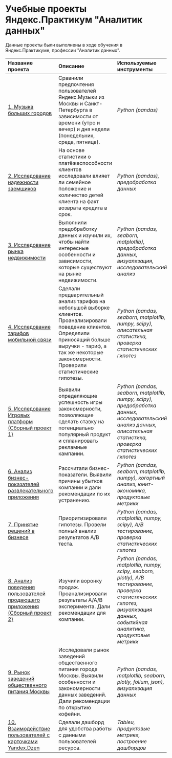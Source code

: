 # Учебные проекты Яндекс.Практикум "Аналитик данных"
Данные проекты были выполнены в ходе обучения в Яндекс.Практикуме, профессии "Аналитик данных".

| Название проекта | Описание | Используемые инструменты | 
| :---------------------- | :---------------------- | :---------------------- |
| [1. Музыка больших городов](https://github.com/LeonidRadostev/Yandex-Practicum-Projects/tree/main/Project%201.%20Music%20of%20big%20cities) | Сравнили предпочтения пользователей Яндекс.Музыки из Москвы и Санкт-Петербурга в зависимости от времени (утро и вечер) и дня недели (понедельник, среда, пятница).| *Python (pandas)* |
| [2. Исследование надежности заемщиков](https://github.com/LeonidRadostev/Yandex-Practicum-Projects/tree/main/Project%202.%20Investigation%20of%20the%20reliability%20of%20borrowers) | На основе статистики о платёжеспособности клиентов исследовали влияет ли семейное положение и количество детей клиента на факт возврата кредита в срок. | *Python (pandas), предобработка данных* |
| [3. Исследование рынка недвижимости](https://github.com/LeonidRadostev/Yandex-Practicum-Projects/tree/main/Project%203.%20Real%20estate%20market) | Выполнили предобработку данных и изучили их, чтобы найти интересные особенности и зависимости, которые существуют на рынке недвижимости. | *Python (pandas, seaborn, matplotlib), предобработка данных, визуализация, исследовательский анализ* |
| [4. Исследование тарифов мобильной связи](https://github.com/LeonidRadostev/Yandex-Practicum-Projects/tree/main/Project%204.%20Tariff%20research) | Сделали предварительный анализ тарифов на небольшой выборке клиентов. Проанализировали поведение клиентов. Определили приносящий больше выручки - тариф, а так же некоторые закономерности. Проверили статистические гипотезы.| *Python (pandas, seaborn, matplotlib, numpy, scipy), описательная статистика, проверка статистических гипотез* |
| [5. Исследование Игровых платформ (Сборный проект 1)](https://github.com/LeonidRadostev/Yandex-Practicum-Projects/tree/main/Project%205.%20Games) | Выявили определяющие успешность игры закономерности, позволяющие сделать ставку на потенциально популярный продукт и спланировать рекламные кампании.| *Python (pandas, seaborn, matplotlib, numpy, scipy), предобработка данных, исследовательский анализ данных, описательная статистика, проверка статистических гипотез* |
| [6. Анализ бизнес-показателей развлекательного приложения](https://github.com/LeonidRadostev/Yandex-Practicum-Projects/tree/main/Project%206.%20Business%20indicators) | Рассчитали бизнес-показатели. Выявили причины убытков компании и дали рекомендации по их устранению.| *Python (pandas, seaborn, matplotlib, numpy), когортный анализ, юнит-экономика, продуктовые метрики* |
| [7. Принятие решений в бизнесе](https://github.com/LeonidRadostev/Yandex-Practicum-Projects/tree/main/Project%207.%20A_b%20test%20analysis) | Приоритизировали гипотезы. Провели полный анализ результатов А/В теста.| *Python (pandas, matplotlib, numpy, scipy), A/B тестирование, проверка статистических гипотез* |
| [8. Анализ поведения пользователей продающего приложения (Сборный проект 2)](https://github.com/LeonidRadostev/Yandex-Practicum-Projects/tree/main/Project%208.%20Selling%20application) | Изучили воронку продаж. Проанализировали результаты А/А/В эксперимента. Дали рекомендации для компании.| *Python (pandas, matplotlib, numpy, scipy, seaborn, plotly), A/B тестирование, проверка статистических гипотез, визуализация данных, событийная аналитика, продуктовые метрики* |
| [9. Рынок заведений общественного питания Москвы](https://github.com/LeonidRadostev/Yandex-Practicum-Projects/tree/main/Project%209.%20Public%20catering) | Исследовали рынок заведений общественного питания города Москвы. Выявили особенности и закономерности данных заведений. Дали рекомендации по открытию кофейни.| *Python (pandas, matplotlib, seaborn, plotly, folium, json), визуализация данных* |
| [10. Взаимодействие пользователей с карточками Yandex.Dzen](https://github.com/LeonidRadostev/Yandex-Practicum-Projects/tree/main/Project%2010.%20Dashboard) | Сделали дашборд для удобства работы с данными пользователей ресурса.| *Tableu, продуктовые метрики, построение дашбордов* |
